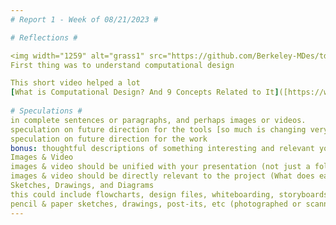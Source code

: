 ```yaml
---
# Report 1 - Week of 08/21/2023 #

# Reflections #

<img width="1259" alt="grass1" src="https://github.com/Berkeley-MDes/tdf-fa23-roshan-mohan/assets/142958314/540de9ae-c3a5-414e-a024-3741e8eb55ff">
First thing was to understand computational design 

This short video helped a lot 
[What is Computational Design? And 9 Concepts Related to It]([https://www.example.com](https://www.youtube.com/watch?v=sCptKvK-9Hg&list=PLnUpabNzAM_6xD42LHlE_0oTdrk3vr9hb&index=2))
 
# Speculations #
in complete sentences or paragraphs, and perhaps images or videos.
speculation on future direction for the tools [so much is changing very quickly right now, where do you think this is going? Why do you think this?]
speculation on future direction for the work
bonus: thoughtful descriptions of something interesting and relevant you heard about in the news or industry publications. include text, an image, a link, and a reference that you can follow up on later and share with your peers.
Images & Video
images & video should be unified with your presentation (not just a folder of images)
images & video should be directly relevant to the project (What does each shot show us?)
Sketches, Drawings, and Diagrams
this could include flowcharts, design files, whiteboarding, storyboards, etc
pencil & paper sketches, drawings, post-its, etc (photographed or scanned and uploaded)
---
```

